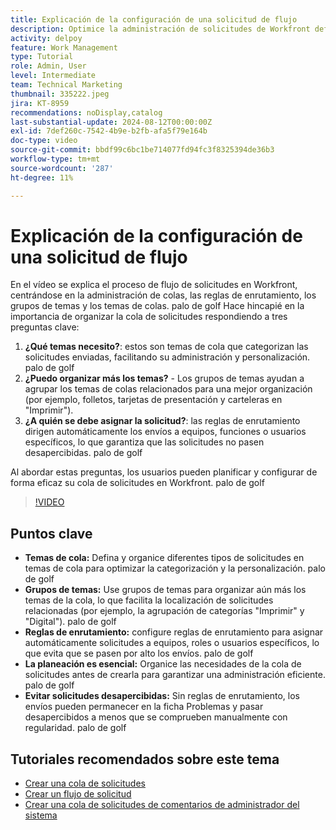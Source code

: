 ```yaml
---
title: Explicación de la configuración de una solicitud de flujo
description: Optimice la administración de solicitudes de Workfront definiendo temas de colas, utilizando grupos de temas, configurando reglas de enrutamiento, planificando con anticipación y asegurándose de que los envíos no se pasen por alto para mejorar la eficacia.
activity: delpoy
feature: Work Management
type: Tutorial
role: Admin, User
level: Intermediate
team: Technical Marketing
thumbnail: 335222.jpeg
jira: KT-8959
recommendations: noDisplay,catalog
last-substantial-update: 2024-08-12T00:00:00Z
exl-id: 7def260c-7542-4b9e-b2fb-afa5f79e164b
doc-type: video
source-git-commit: bbdf99c6bc1be714077fd94fc3f8325394de36b3
workflow-type: tm+mt
source-wordcount: '287'
ht-degree: 11%

---
```


# Explicación de la configuración de una solicitud de flujo

En el vídeo se explica el proceso de flujo de solicitudes en Workfront, centrándose en la administración de colas, las reglas de enrutamiento, los grupos de temas y los temas de colas. palo de golf Hace hincapié en la importancia de organizar la cola de solicitudes respondiendo a tres preguntas clave:

1. **¿Qué temas necesito?**: estos son temas de cola que categorizan las solicitudes enviadas, facilitando su administración y personalización. palo de golf
1. **¿Puedo organizar más los temas?** - Los grupos de temas ayudan a agrupar los temas de colas relacionados para una mejor organización (por ejemplo, folletos, tarjetas de presentación y carteleras en &quot;Imprimir&quot;).
1. **¿A quién se debe asignar la solicitud?**: las reglas de enrutamiento dirigen automáticamente los envíos a equipos, funciones o usuarios específicos, lo que garantiza que las solicitudes no pasen desapercibidas. palo de golf

Al abordar estas preguntas, los usuarios pueden planificar y configurar de forma eficaz su cola de solicitudes en Workfront. palo de golf

>[!VIDEO](https://video.tv.adobe.com/v/335222/?quality=12&learn=on&enablevpops=1)

## Puntos clave

* **Temas de cola:** Defina y organice diferentes tipos de solicitudes en temas de cola para optimizar la categorización y la personalización. palo de golf
* **Grupos de temas:** Use grupos de temas para organizar aún más los temas de la cola, lo que facilita la localización de solicitudes relacionadas (por ejemplo, la agrupación de categorías &quot;Imprimir&quot; y &quot;Digital&quot;). palo de golf
* **Reglas de enrutamiento:** configure reglas de enrutamiento para asignar automáticamente solicitudes a equipos, roles o usuarios específicos, lo que evita que se pasen por alto los envíos. palo de golf
* **La planeación es esencial:** Organice las necesidades de la cola de solicitudes antes de crearla para garantizar una administración eficiente. palo de golf
* **Evitar solicitudes desapercibidas:** Sin reglas de enrutamiento, los envíos pueden permanecer en la ficha Problemas y pasar desapercibidos a menos que se comprueben manualmente con regularidad. palo de golf

## Tutoriales recomendados sobre este tema

* [Crear una cola de solicitudes](/help/manage-work/request-queues/create-a-request-queue.md)
* [Crear un flujo de solicitud](/help/manage-work/request-queues/create-a-request-flow.md)
* [Crear una cola de solicitudes de comentarios de administrador del sistema](/help/manage-work/request-queues/create-a-system-admin-feedback-request-queue.md)

